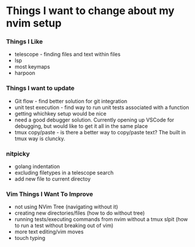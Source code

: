 # Things I want to change about my nvim setup 

### Things I Like 
- telescope - finding files and text within files 
- lsp 
- most keymaps
- harpoon

### Things I want to update
- Git flow - find better solution for git integration 
- unit test execution - find way to run unit tests associated with a function 
- getting whichkey setup would be nice 
- need a good debugger solution. Currently opening up VSCode for debugging, but would like to get it all in the same place 
- tmux copy/paste - is there a better way to copy/paste text? The built in tmux way is cluncky. 


### nitpicky 
- golang indentation 
- excluding filetypes in a telescope search 
- add new file to current directoy


### Vim Things I Want To Improve
- not using NVim Tree (navigating without it) 
- creating new directories/files  (how to do without tree)
- running tests/executing commands from nvim without a tmux slpit (how to run a test without breaking out of vim) 
- more text editing/vim moves 
- touch typing
